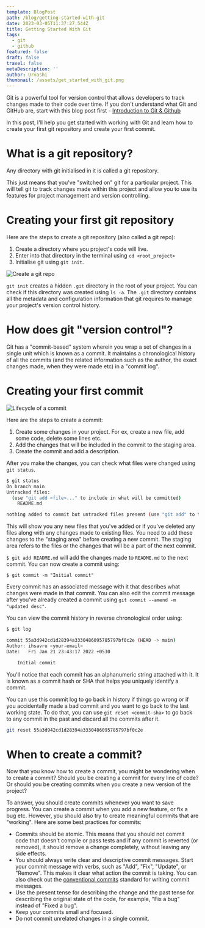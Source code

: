 ```yaml
---
template: BlogPost
path: /blog/getting-started-with-git
date: 2023-03-05T11:37:27.544Z
title: Getting Started With Git
tags:
  - git
  - github
featured: false
draft: false
travel: false
metaDescription: ''
author: Urvashi
thumbnail: /assets/get_started_with_git.png
---
```


Git is a powerful tool for version control that allows developers to track changes made to their code over time.
If you don't understand what Git and GitHub are, start with this blog post first - [Introduction to Git & Github](https://www.thecodedose.com/blog/introduction-to-git-and-github)

In this post, I'll help you get started with working with Git and learn how to create your first git repository and create your first commit.

# What is a git repository?

Any directory with git initialised in it is called a git repository.

This just means that you've "switched on" git for a particular project.
This will tell git to track changes made within this project and allow you to use its features for project management and version controlling.

# Creating your first git repository

Here are the steps to create a git repository (also called a git repo):

1. Create a directory where you project's code will live.
2. Enter into that directory in the terminal using `cd <root_project>`
3. Initialise git using `git init`.

![Create a git repo](/assets/create_a_git_repo.webp)

`git init` creates a hidden `.git` directory in the root of your project.
You can check if this directory was created using `ls -a`.
The `.git` directory contains all the metadata and configuration information that git requires to manage your project's version control history.

# How does git "version control"?

Git has a "commit-based" system wherein you wrap a set of changes in a single unit which is known as a commit.
It maintains a chronological history of all the commits (and the related information such as the author, the exact changes made, when they were made etc) in a "commit log".

# Creating your first commit

![Lifecycle of a commit](/assets/commit_lifecycle.png)

Here are the steps to create a commit:

1. Create some changes in your project. For ex, create a new file, add some code, delete some lines etc.
2. Add the changes that will be included in the commit to the staging area.
3. Create the commit and add a description.

After you make the changes, you can check what files were changed using `git status`.

```bash
$ git status
On branch main
Untracked files:
  (use "git add <file>..." to include in what will be committed)
	README.md

nothing added to commit but untracked files present (use "git add" to track)
```

This will show you any new files that you've added or if you've deleted any files along with any changes made to existing files.
You need to add these changes to the "staging area" before creating a new commit. The staging area refers to the files or the changes that will be a part of the next commit.

`$ git add README.md` will add the changes made to `README.md` to the next commit.
You can now create a commit using:

`$ git commit -m "Initial commit"`

Every commit has an associated message with it that describes what changes were made in that commit.
You can also edit the commit message after you've already created a commit using `git commit --amend -m "updated desc"`.

You can view the commit history in reverse chronological order using:

```bash
$ git log

commit 55a3d942cd1d28394a3330486095785797bf0c2e (HEAD -> main)
Author: ihsavru <your-email>
Date:   Fri Jan 21 23:43:17 2022 +0530

    Initial commit
```

You'll notice that each commit has an alphanumeric string attached with it.
It is known as a commit hash or SHA that helps you uniquely identify a commit.

You can use this commit log to go back in history if things go wrong or if you accidentally made a bad commit and you want to go back to the last working state.
To do that, you can use `git reset <commit-sha>` to go back to any commit in the past and discard all the commits after it.

```bash
git reset 55a3d942cd1d28394a3330486095785797bf0c2e
```

# When to create a commit?

Now that you know how to create a commit, you might be wondering when to create a commit?
Should you be creating a commit for every line of code?
Or should you be creating commits when you create a new version of the project?

To answer, you should create commits whenever you want to save progress.
You can create a commit when you add a new feature, or fix a bug etc.
However, you should also try to create meaningful commits that are "working".
Here are some best practices for commits:

- Commits should be atomic. This means that you should not commit code that doesn't compile or pass tests and if any commit is reverted (or removed), it should remove a change completely, without leaving any side effects.
- You should always write clear and descriptive commit messages. Start your commit message with verbs, such as "Add", "Fix", "Update", or "Remove". This makes it clear what action the commit is taking. You can also check out the [conventional commits](https://www.conventionalcommits.org/en/v1.0.0/) standard for writing commit messages.
- Use the present tense for describing the change and the past tense for describing the original state of the code, for example, "Fix a bug" instead of "Fixed a bug".
- Keep your commits small and focused.
- Do not commit unrelated changes in a single commit.
